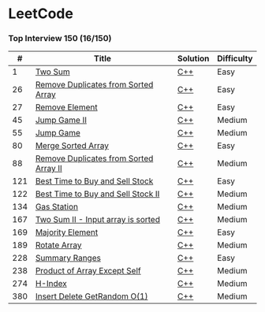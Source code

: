 LeetCode
========

### Top Interview 150 (16/150)

| #   | Title                                                                                                    | Solution                                                     | Difficulty |
|---  |----------------------------------------------------------------------------------------------------------|--------------------------------------------------------------|------------|
| 1   | [Two Sum](https://leetcode.com/problems/two-sum/)                                                        | [C++](./Top_Interview_150/cpp/Two_Sum_1/main.cpp)            | Easy       |
| 26  | [Remove Duplicates from Sorted Array](https://leetcode.com/problems/remove-duplicates-from-sorted-array/description/) | [C++](./Top_Interview_150/cpp/Remove_Element_26/main.cpp)    | Easy       |
| 27  | [Remove Element](https://leetcode.com/problems/remove-element/)                                          | [C++](./Top_Interview_150/cpp/Remove_Duplicates_from_Sorted_Array_26/main.cpp) | Easy       |
| 45  | [Jump Game II](https://leetcode.com/problems/jump-game-ii/)                                              | [C++](./Top_Interview_150/cpp/Jump_Game_45/main.cpp)         | Medium     |
| 55  | [Jump Game](https://leetcode.com/problems/jump-game/)                                                    | [C++](./Top_Interview_150/cpp/Jump_Game_55/main.cpp)         | Medium     |
| 80  | [Merge Sorted Array](https://leetcode.com/problems/merge-sorted-array/)                                  | [C++](./Top_Interview_150/cpp/Merge_Sorted_Array_88/main.cpp)| Easy       |
| 88  | [Remove Duplicates from Sorted Array II](https://leetcode.com/problems/merge-sorted-array/description/)   | [C++](./Top_Interview_150/cpp/Remove_Duplicates_from_Sorted_Array_II_80/main.cpp) | Medium     |
| 121 | [Best Time to Buy and Sell Stock](https://leetcode.com/problems/best-time-to-buy-and-sell-stock/)        | [C++](./Top_Interview_150/cpp/Best_Time_to_Buy_and_Sell_Stock_121/main.cpp) | Easy       |
| 122 | [Best Time to Buy and Sell Stock II](https://leetcode.com/problems/best-time-to-buy-and-sell-stock-ii/description/) | [C++](./Top_Interview_150/cpp/Best_Time_to_Buy_and_Sell_Stock_II_122/main.cpp) | Medium     |
| 134 | [Gas Station](https://leetcode.com/problems/gas-station/description/) | [C++](./Top_Interview_150/cpp/Gas_Station_134/main.cpp) | Medium     |
| 167 | [Two Sum II - Input array is sorted](https://leetcode.com/problems/two-sum-ii-input-array-is-sorted/)     | [C++](./Top_Interview_150/cpp/Two_Sum_Sorted_167/main.cpp)   | Medium     |
| 169 | [Majority Element](https://leetcode.com/problems/majority-element/description/?envType=study-plan-v2&envId=top-interview-150) | [C++](./Top_Interview_150/cpp/Majority_Element_169/main.cpp) | Easy       |
| 189 | [Rotate Array](https://leetcode.com/problems/rotate-array/description/?envType=study-plan-v2&envId=top-interview-150) | [C++](./Top_Interview_150/cpp/Rotate_Array_189/main.cpp)     | Medium     |
| 228 | [Summary Ranges](https://leetcode.com/problems/summary-ranges/)                                          | [C++](./Top_Interview_150/cpp/Summary_Ranges_228/main.cpp)   | Easy       |
| 238 | [Product of Array Except Self](https://leetcode.com/problems/product-of-array-except-self/)              | [C++](./Top_Interview_150/cpp/Product_of_Array_Except_Self_238/main.cpp) | Medium     |
| 274 | [H-Index](https://leetcode.com/problems/h-index/description/)                                            | [C++](./Top_Interview_150/cpp/H_Index_274/main.cpp)          | Medium     |
| 380 | [Insert Delete GetRandom O(1)](https://leetcode.com/problems/insert-delete-getrandom-o1/description/)     | [C++](./Top_Interview_150/cpp/Insert_Delete_GetRandom_O(1)_380/main.cpp) | Medium     |